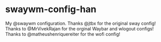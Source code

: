 # swaywm-config-han
My @swaywm configuration. Thanks @jtbx for the original sway config!
Thanks to @MrVivekRajan for the orginal Waybar and wlogout configs!
Thanks to @matheushenriquereiter for the wofi config!
